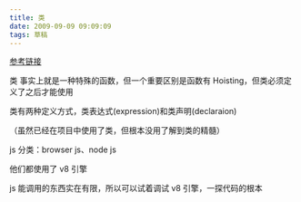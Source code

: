 ```yaml
---
title: 类
date: 2009-09-09 09:09:09
tags: 草稿
---
```


[参考链接](https://developer.mozilla.org/en-US/docs/Web/JavaScript/Reference/Classes)

类 事实上就是一种特殊的函数，但一个重要区别是函数有 Hoisting，但类必须定义了之后才能使用

类有两种定义方式，类表达式(expression)和类声明(declaraion)

（虽然已经在项目中使用了类，但根本没用了解到类的精髓）

js 分类：browser js、node js

他们都使用了 v8 引擎

js 能调用的东西实在有限，所以可以试着调试 v8 引擎，一探代码的根本
